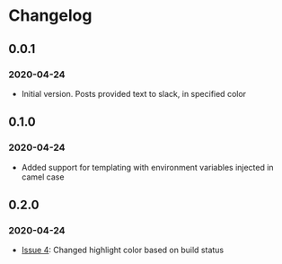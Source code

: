 # Changelog
## 0.0.1
### 2020-04-24
- Initial version. Posts provided text to slack, in specified color

## 0.1.0
### 2020-04-24
- Added support for templating with environment variables injected in camel case

## 0.2.0
### 2020-04-24
- [Issue 4](https://github.com/devatherock/simple-slack/issues/4): Changed highlight color based on build status